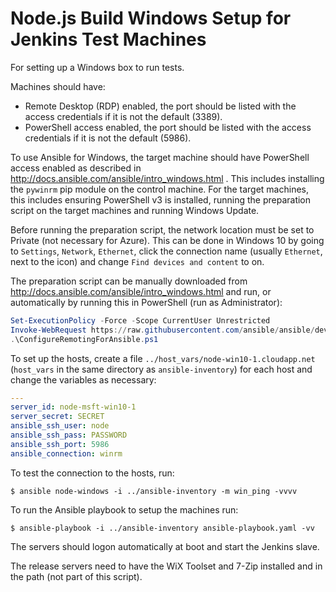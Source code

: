 # Node.js Build Windows Setup for Jenkins Test Machines

For setting up a Windows box to run tests.

Machines should have:
  - Remote Desktop (RDP) enabled, the port should be listed with the access credentials if it is not the default (3389).
  - PowerShell access enabled, the port should be listed with the access credentials if it is not the default (5986).

To use Ansible for Windows, the target machine should have PowerShell access enabled as described in http://docs.ansible.com/ansible/intro_windows.html .
This includes installing the `pywinrm` pip module on the control machine.
For the target machines, this includes ensuring PowerShell v3 is installed, running the preparation script on the target machines and running Windows Update.

Before running the preparation script, the network location must be set to Private (not necessary for Azure).
This can be done in Windows 10 by going to `Settings`, `Network`, `Ethernet`, click the connection name (usually `Ethernet`, next to the icon)
and change `Find devices and content` to on.

The preparation script can be manually downloaded from http://docs.ansible.com/ansible/intro_windows.html and run, or automatically by running
this in PowerShell (run as Administrator):

```powershell
Set-ExecutionPolicy -Force -Scope CurrentUser Unrestricted
Invoke-WebRequest https://raw.githubusercontent.com/ansible/ansible/devel/examples/scripts/ConfigureRemotingForAnsible.ps1 -OutFile ConfigureRemotingForAnsible.ps1
.\ConfigureRemotingForAnsible.ps1
```

To set up the hosts, create a file `../host_vars/node-win10-1.cloudapp.net` (`host_vars` in the same directory as `ansible-inventory`)
for each host and change the variables as necessary:

```yaml
---
server_id: node-msft-win10-1
server_secret: SECRET
ansible_ssh_user: node
ansible_ssh_pass: PASSWORD
ansible_ssh_port: 5986
ansible_connection: winrm
```

To test the connection to the hosts, run:

```text
$ ansible node-windows -i ../ansible-inventory -m win_ping -vvvv
```

To run the Ansible playbook to setup the machines run:

```text
$ ansible-playbook -i ../ansible-inventory ansible-playbook.yaml -vv
```

The servers should logon automatically at boot and start the Jenkins slave.

The release servers need to have the WiX Toolset and 7-Zip installed and in the path (not part of this script).
